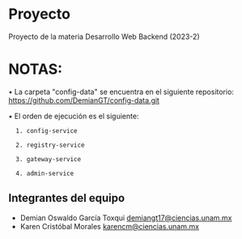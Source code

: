 # Proyecto
Proyecto de la materia Desarrollo Web Backend (2023-2)

# NOTAS: 
• La carpeta "config-data" se encuentra en el siguiente repositorio: https://github.com/DemianGT/config-data.git

• El orden de ejecución es el siguiente:

      1. config-service
      
      2. registry-service
      
      3. gateway-service
      
      4. admin-service

## Integrantes del equipo 
* Demian Oswaldo García Toxqui <demiangt17@ciencias.unam.mx>
* Karen Cristóbal Morales <karencm@ciencias.unam.mx>
